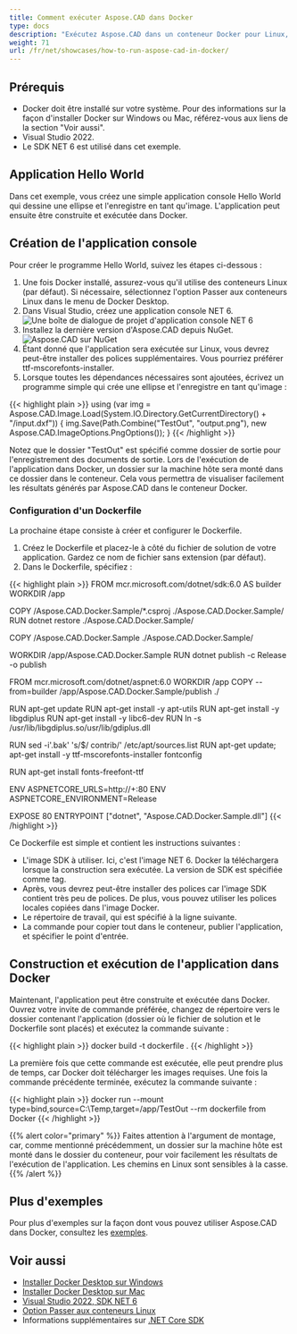 ```yaml
---
title: Comment exécuter Aspose.CAD dans Docker
type: docs
description: "Exécutez Aspose.CAD dans un conteneur Docker pour Linux, Windows Server et tout autre OS."
weight: 71
url: /fr/net/showcases/how-to-run-aspose-cad-in-docker/
---
```


## Prérequis
- Docker doit être installé sur votre système. Pour des informations sur la façon d'installer Docker sur Windows ou Mac, référez-vous aux liens de la section "Voir aussi".
- Visual Studio 2022.
- Le SDK NET 6 est utilisé dans cet exemple.

## Application Hello World

Dans cet exemple, vous créez une simple application console Hello World qui dessine une ellipse et l'enregistre en tant qu'image. L'application peut ensuite être construite et exécutée dans Docker.

## Création de l'application console

Pour créer le programme Hello World, suivez les étapes ci-dessous :
1. Une fois Docker installé, assurez-vous qu'il utilise des conteneurs Linux (par défaut). Si nécessaire, sélectionnez l'option Passer aux conteneurs Linux dans le menu de Docker Desktop.
1. Dans Visual Studio, créez une application console NET 6.<br>
![Une boîte de dialogue de projet d'application console NET 6](/cad/_assets/showcases/docker/1.png)<br>
1. Installez la dernière version d'Aspose.CAD depuis NuGet.<br>
![Aspose.CAD sur NuGet](/cad/_assets/showcases/docker/2.png)<br>
1. Étant donné que l'application sera exécutée sur Linux, vous devrez peut-être installer des polices supplémentaires. Vous pourriez préférer ttf-mscorefonts-installer.
1. Lorsque toutes les dépendances nécessaires sont ajoutées, écrivez un programme simple qui crée une ellipse et l'enregistre en tant qu'image :<br>

{{< highlight plain >}}
using (var img = Aspose.CAD.Image.Load(System.IO.Directory.GetCurrentDirectory() + "/input.dxf"))
{
	img.Save(Path.Combine("TestOut", "output.png"), new Aspose.CAD.ImageOptions.PngOptions());
}
{{< /highlight >}}

Notez que le dossier "TestOut" est spécifié comme dossier de sortie pour l'enregistrement des documents de sortie. Lors de l'exécution de l'application dans Docker, un dossier sur la machine hôte sera monté dans ce dossier dans le conteneur. Cela vous permettra de visualiser facilement les résultats générés par Aspose.CAD dans le conteneur Docker.

### Configuration d'un Dockerfile

 La prochaine étape consiste à créer et configurer le Dockerfile.

1. Créez le Dockerfile et placez-le à côté du fichier de solution de votre application. Gardez ce nom de fichier sans extension (par défaut).
1. Dans le Dockerfile, spécifiez :

{{< highlight plain >}}
FROM mcr.microsoft.com/dotnet/sdk:6.0 AS builder
WORKDIR /app

COPY /Aspose.CAD.Docker.Sample/*.csproj ./Aspose.CAD.Docker.Sample/
RUN dotnet restore ./Aspose.CAD.Docker.Sample/

COPY /Aspose.CAD.Docker.Sample ./Aspose.CAD.Docker.Sample/

WORKDIR /app/Aspose.CAD.Docker.Sample
RUN dotnet publish -c Release -o publish

FROM mcr.microsoft.com/dotnet/aspnet:6.0
WORKDIR /app
COPY --from=builder /app/Aspose.CAD.Docker.Sample/publish ./

RUN apt-get update
RUN apt-get install -y apt-utils
RUN apt-get install -y libgdiplus
RUN apt-get install -y libc6-dev 
RUN ln -s /usr/lib/libgdiplus.so/usr/lib/gdiplus.dll

RUN sed -i'.bak' 's/$/ contrib/' /etc/apt/sources.list
RUN apt-get update; apt-get install -y ttf-mscorefonts-installer fontconfig

RUN apt-get install fonts-freefont-ttf

ENV ASPNETCORE_URLS=http://+:80
ENV ASPNETCORE_ENVIRONMENT=Release

EXPOSE 80
ENTRYPOINT ["dotnet", "Aspose.CAD.Docker.Sample.dll"]
{{< /highlight >}}

 Ce Dockerfile est simple et contient les instructions suivantes :

- L'image SDK à utiliser. Ici, c'est l'image NET 6. Docker la téléchargera lorsque la construction sera exécutée. La version de SDK est spécifiée comme tag.
- Après, vous devrez peut-être installer des polices car l'image SDK contient très peu de polices. De plus, vous pouvez utiliser les polices locales copiées dans l'image Docker.
- Le répertoire de travail, qui est spécifié à la ligne suivante.
- La commande pour copier tout dans le conteneur, publier l'application, et spécifier le point d'entrée.

## Construction et exécution de l'application dans Docker

 Maintenant, l'application peut être construite et exécutée dans Docker. Ouvrez votre invite de commande préférée, changez de répertoire vers le dossier contenant l'application (dossier où le fichier de solution et le Dockerfile sont placés) et exécutez la commande suivante :

{{< highlight plain >}}
docker build -t dockerfile .
{{< /highlight >}}

 La première fois que cette commande est exécutée, elle peut prendre plus de temps, car Docker doit télécharger les images requises. Une fois la commande précédente terminée, exécutez la commande suivante :

{{< highlight plain >}}
docker run --mount type=bind,source=C:\Temp,target=/app/TestOut --rm dockerfile from Docker
{{< /highlight >}}

{{% alert color="primary" %}} 
Faites attention à l'argument de montage, car, comme mentionné précédemment, un dossier sur la machine hôte est monté dans le dossier du conteneur, pour voir facilement les résultats de l'exécution de l'application. Les chemins en Linux sont sensibles à la casse.
{{% /alert %}}

## Plus d'exemples

Pour plus d'exemples sur la façon dont vous pouvez utiliser Aspose.CAD dans Docker, consultez les [exemples](https://github.com/aspose-cad/Aspose.CAD-Documentation).

## Voir aussi

- [Installer Docker Desktop sur Windows](https://docs.docker.com/docker-for-windows/install/)
- [Installer Docker Desktop sur Mac](https://docs.docker.com/docker-for-mac/install/)
- [Visual Studio 2022, SDK NET 6](https://docs.microsoft.com/en-us/dotnet/core/install/windows?tabs=net60#dependencies)
- [Option Passer aux conteneurs Linux](https://docs.docker.com/docker-for-windows/#switch-between-windows-and-linux-containers)
- Informations supplémentaires sur [.NET Core SDK](https://hub.docker.com/_/microsoft-dotnet-sdk)
